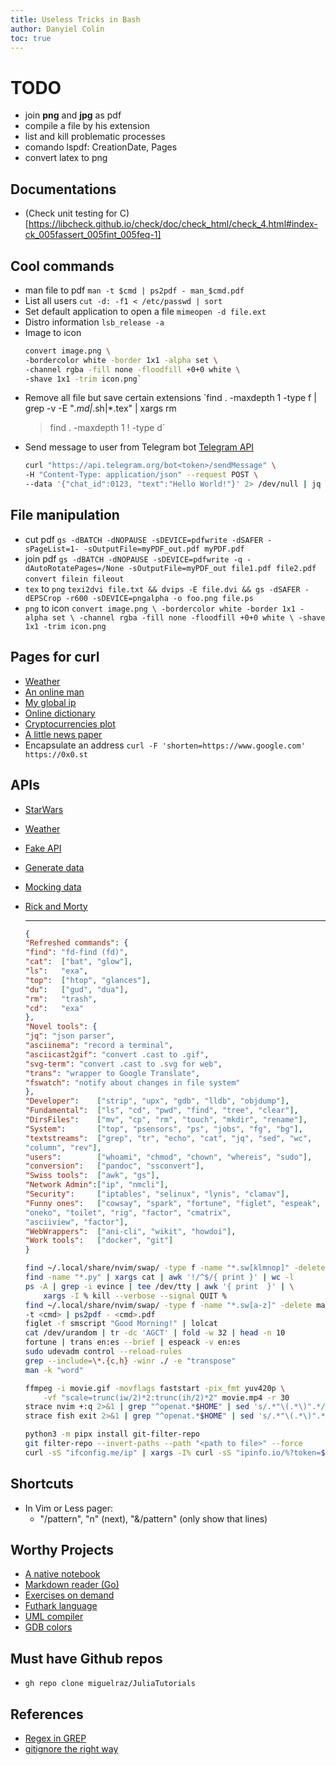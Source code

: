 ```yaml
---
title: Useless Tricks in Bash
author: Danyiel Colin
toc: true
---
```


# TODO

- join **png** and **jpg** as pdf
- compile a file by his extension
- list and kill problematic processes
- comando lspdf: CreationDate, Pages
- convert latex to png

## Documentations

- (Check unit testing for C)[https://libcheck.github.io/check/doc/check_html/check_4.html#index-ck_005fassert_005fint_005feq-1]

## Cool commands

- man file to pdf
    `man -t $cmd | ps2pdf - man_$cmd.pdf`
- List all users
    `cut -d: -f1 < /etc/passwd | sort`
- Set default application to open a file
    `mimeopen -d file.ext`
- Distro information
    `lsb_release -a`
- Image to icon
    ```bash
    convert image.png \
    -bordercolor white -border 1x1 -alpha set \
    -channel rgba -fill none -floodfill +0+0 white \
    -shave 1x1 -trim icon.png`
    ```
- Remove all file but save certain extensions
    `find . -maxdepth 1 -type f | grep -v -E "*.md|*.sh|*.tex" | xargs rm
    > find . -maxdepth 1 ! -type d`
- Send message to user from Telegram bot
    [Telegram API](https://core.telegram.org/bots/api)
    ```bash
    curl "https://api.telegram.org/bot<token>/sendMessage" \
    -H "Content-Type: application/json" --request POST \
    --data '{"chat_id":0123, "text":"Hello World!"}' 2> /dev/null | jq
    ```

## File manipulation

- cut pdf
    `gs -dBATCH -dNOPAUSE -sDEVICE=pdfwrite -dSAFER -sPageList=1-
    -sOutputFile=myPDF_out.pdf myPDF.pdf`
- join pdf
    `gs -dBATCH -dNOPAUSE -sDEVICE=pdfwrite -q -dAutoRotatePages=/None
    -sOutputFile=myPDF_out file1.pdf file2.pdf`
    `convert filein fileout`
- `tex` to `png`
    `texi2dvi file.txt && dvips -E file.dvi &&
    gs -dSAFER -dEPSCrop -r600 -sDEVICE=pngalpha -o foo.png file.ps`
- `png` to icon
    `convert image.png \
    -bordercolor white -border 1x1 -alpha set \
    -channel rgba -fill none -floodfill +0+0 white \
    -shave 1x1 -trim icon.png`

## Pages for curl

- [Weather](https://wttr.i/:help)
- [An online man](cheat.sh/man)
- [My global ip](https://ifconfig.me/all.json)
- [Online dictionary](dict://dict.org/d:word)
- [Cryptocurrencies plot](rate.sx/coin@time)
- [A little news paper](getnews.tech/linux)
- Encapsulate an address
    `curl -F 'shorten=https://www.google.com' https://0x0.st`

## APIs
- [StarWars](https://swapi.dev/)
- [Weather](https://openweathermap.org/api)
- [Fake API](https://jsonplaceholder.typicode.com/)
- [Generate data](https://generatedata.com/generator)
- [Mocking data](https://www.mockaroo.com/)
- [Rick and Morty](https://rickandmortyapi.com)

    ---

    ```json
    {
    "Refreshed commands": {
    "find": "fd-find (fd)",
    "cat":  ["bat", "glow"],
    "ls":   "exa",
    "top":  ["htop", "glances"],
    "du":   ["gud", "dua"],
    "rm":   "trash",
    "cd":   "exa"
    },
    "Novel tools": {
    "jq": "json parser",
    "asciinema": "record a terminal",
    "asciicast2gif": "convert .cast to .gif",
    "svg-term": "convert .cast to .svg for web",
    "trans": "wrapper to Google Translate",
    "fswatch": "notify about changes in file system"
    },
    "Developer":    ["strip", "upx", "gdb", "lldb", "objdump"],
    "Fundamental":  ["ls", "cd", "pwd", "find", "tree", "clear"],
    "DirsFiles":    ["mv", "cp", "rm", "touch", "mkdir", "rename"],
    "System":       ["top", "psensors", "ps", "jobs", "fg", "bg"],
    "textstreams":  ["grep", "tr", "echo", "cat", "jq", "sed", "wc",
    "column", "rev"],
    "users":        ["whoami", "chmod", "chown", "whereis", "sudo"],
    "conversion":   ["pandoc", "ssconvert"],
    "Swiss tools":  ["awk", "gs"],
    "Network Admin":["ip", "nmcli"],
    "Security":     ["iptables", "selinux", "lynis", "clamav"],
    "Funny ones":   ["cowsay", "spark", "fortune", "figlet", "espeak",
    "oneko", "toilet", "rig", "factor", "cmatrix",
    "asciiview", "factor"],
    "WebWrappers":  ["ani-cli", "wikit", "howdoi"],
    "Work tools":   ["docker", "git"]
    }
    ```

    ```bash
    find ~/.local/share/nvim/swap/ -type f -name "*.sw[klmnop]" -delete
    find -name "*.py" | xargs cat | awk '!/^$/{ print }' | wc -l
    ps -A | grep -i evince | tee /dev/tty | awk '{ print  }' | \
        xargs -I % kill --verbose --signal QUIT %
    find ~/.local/share/nvim/swap/ -type f -name "*.sw[a-z]" -delete man \
    -t <cmd> | ps2pdf - <cmd>.pdf
    figlet -f smscript "Good Morning!" | lolcat
    cat /dev/urandom | tr -dc 'AGCT' | fold -w 32 | head -n 10
    fortune | trans en:es --brief | espeack -v en:es
    sudo udevadm control --reload-rules
    grep --include=\*.{c,h} -winr ./ -e "transpose"
    man -k "word"

    ffmpeg -i movie.gif -movflags faststart -pix_fmt yuv420p \
        -vf "scale=trunc(iw/2)*2:trunc(ih/2)*2" movie.mp4 -r 30
    strace nvim +:q 2>&1 | grep "^openat.*$HOME" | sed 's/.*"\(.*\)".*/\1/'
    strace fish exit 2>&1 | grep "^openat.*$HOME" | sed 's/.*"\(.*\)".*/\1/'

    python3 -m pipx install git-filter-repo
    git filter-repo --invert-paths --path "<path to file>" --force
    curl -sS "ifconfig.me/ip" | xargs -I% curl -sS "ipinfo.io/%?token=$IPINFOTOKEN"
    ```

## Shortcuts
- In Vim or Less pager:
    - "/pattern", "n" (next), "&/pattern" (only show that lines)

## Worthy Projects
- [A native notebook](https://nteract.io/)
- [Markdown reader (Go)](https://github.com/charmbracelet/glow)
- [Exercises on demand](https://exercism.org/)
- [Futhark language](https://futhark-lang.org/)
- [UML compiler](https://planttext.com/)
- [GDB colors](https://stackoverflow.com/a/17341335)

## Must have Github repos
- `gh repo clone miguelraz/JuliaTutorials`


## References 
- [Regex in GREP](https://linuxize.com/post/regular-expressions-in-grep/)
- [gitignore the right way](https://labs.consol.de/development/git/2017/02/22/gitignore.html)
